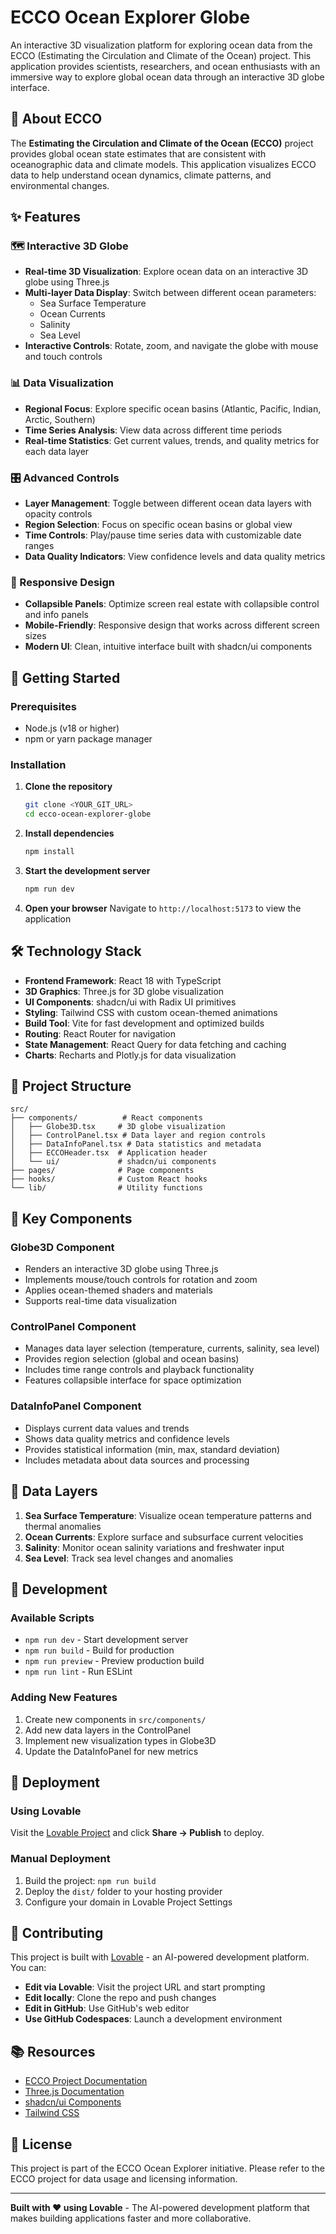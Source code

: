 # ECCO Ocean Explorer Globe

An interactive 3D visualization platform for exploring ocean data from the ECCO (Estimating the Circulation and Climate of the Ocean) project. This application provides scientists, researchers, and ocean enthusiasts with an immersive way to explore global ocean data through an interactive 3D globe interface.

## 🌊 About ECCO

The **Estimating the Circulation and Climate of the Ocean (ECCO)** project provides global ocean state estimates that are consistent with oceanographic data and climate models. This application visualizes ECCO data to help understand ocean dynamics, climate patterns, and environmental changes.

## ✨ Features

### 🗺️ Interactive 3D Globe
- **Real-time 3D Visualization**: Explore ocean data on an interactive 3D globe using Three.js
- **Multi-layer Data Display**: Switch between different ocean parameters:
  - Sea Surface Temperature
  - Ocean Currents
  - Salinity
  - Sea Level
- **Interactive Controls**: Rotate, zoom, and navigate the globe with mouse and touch controls

### 📊 Data Visualization
- **Regional Focus**: Explore specific ocean basins (Atlantic, Pacific, Indian, Arctic, Southern)
- **Time Series Analysis**: View data across different time periods
- **Real-time Statistics**: Get current values, trends, and quality metrics for each data layer

### 🎛️ Advanced Controls
- **Layer Management**: Toggle between different ocean data layers with opacity controls
- **Region Selection**: Focus on specific ocean basins or global view
- **Time Controls**: Play/pause time series data with customizable date ranges
- **Data Quality Indicators**: View confidence levels and data quality metrics

### 📱 Responsive Design
- **Collapsible Panels**: Optimize screen real estate with collapsible control and info panels
- **Mobile-Friendly**: Responsive design that works across different screen sizes
- **Modern UI**: Clean, intuitive interface built with shadcn/ui components

## 🚀 Getting Started

### Prerequisites
- Node.js (v18 or higher)
- npm or yarn package manager

### Installation

1. **Clone the repository**
   ```bash
   git clone <YOUR_GIT_URL>
   cd ecco-ocean-explorer-globe
   ```

2. **Install dependencies**
   ```bash
   npm install
   ```

3. **Start the development server**
   ```bash
   npm run dev
   ```

4. **Open your browser**
   Navigate to `http://localhost:5173` to view the application

## 🛠️ Technology Stack

- **Frontend Framework**: React 18 with TypeScript
- **3D Graphics**: Three.js for 3D globe visualization
- **UI Components**: shadcn/ui with Radix UI primitives
- **Styling**: Tailwind CSS with custom ocean-themed animations
- **Build Tool**: Vite for fast development and optimized builds
- **Routing**: React Router for navigation
- **State Management**: React Query for data fetching and caching
- **Charts**: Recharts and Plotly.js for data visualization

## 📁 Project Structure

```
src/
├── components/          # React components
│   ├── Globe3D.tsx     # 3D globe visualization
│   ├── ControlPanel.tsx # Data layer and region controls
│   ├── DataInfoPanel.tsx # Data statistics and metadata
│   ├── ECCOHeader.tsx  # Application header
│   └── ui/             # shadcn/ui components
├── pages/              # Page components
├── hooks/              # Custom React hooks
└── lib/                # Utility functions
```

## 🎯 Key Components

### Globe3D Component
- Renders an interactive 3D globe using Three.js
- Implements mouse/touch controls for rotation and zoom
- Applies ocean-themed shaders and materials
- Supports real-time data visualization

### ControlPanel Component
- Manages data layer selection (temperature, currents, salinity, sea level)
- Provides region selection (global and ocean basins)
- Includes time range controls and playback functionality
- Features collapsible interface for space optimization

### DataInfoPanel Component
- Displays current data values and trends
- Shows data quality metrics and confidence levels
- Provides statistical information (min, max, standard deviation)
- Includes metadata about data sources and processing

## 🌊 Data Layers

1. **Sea Surface Temperature**: Visualize ocean temperature patterns and thermal anomalies
2. **Ocean Currents**: Explore surface and subsurface current velocities
3. **Salinity**: Monitor ocean salinity variations and freshwater input
4. **Sea Level**: Track sea level changes and anomalies

## 🔧 Development

### Available Scripts
- `npm run dev` - Start development server
- `npm run build` - Build for production
- `npm run preview` - Preview production build
- `npm run lint` - Run ESLint

### Adding New Features
1. Create new components in `src/components/`
2. Add new data layers in the ControlPanel
3. Implement new visualization types in Globe3D
4. Update the DataInfoPanel for new metrics

## 🚀 Deployment

### Using Lovable
Visit the [Lovable Project](https://lovable.dev/projects/aed9b2cb-53d4-4706-b2a4-c5114dfe19c7) and click **Share → Publish** to deploy.

### Manual Deployment
1. Build the project: `npm run build`
2. Deploy the `dist/` folder to your hosting provider
3. Configure your domain in Lovable Project Settings

## 🤝 Contributing

This project is built with [Lovable](https://lovable.dev) - an AI-powered development platform. You can:

- **Edit via Lovable**: Visit the project URL and start prompting
- **Edit locally**: Clone the repo and push changes
- **Edit in GitHub**: Use GitHub's web editor
- **Use GitHub Codespaces**: Launch a development environment

## 📚 Resources

- [ECCO Project Documentation](https://ecco-group.org/)
- [Three.js Documentation](https://threejs.org/docs/)
- [shadcn/ui Components](https://ui.shadcn.com/)
- [Tailwind CSS](https://tailwindcss.com/)

## 📄 License

This project is part of the ECCO Ocean Explorer initiative. Please refer to the ECCO project for data usage and licensing information.

---

**Built with ❤️ using Lovable** - The AI-powered development platform that makes building applications faster and more collaborative.
